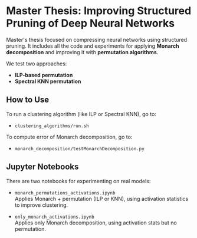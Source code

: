 # Master Thesis: Improving Structured Pruning of Deep Neural Networks

Master's thesis focused on compressing neural networks using structured pruning. It includes all the code and experiments for applying **Monarch decomposition** and improving it with **permutation algorithms**.

We test two approaches:
- **ILP-based permutation**
- **Spectral KNN permutation**

## How to Use

To run a clustering algorithm (like ILP or Spectral KNN), go to:
- `clustering_algorithms/run.sh`

To compute error of Monarch decomposition, go to:
- `monarch_decomposition/testMonarchDecomposition.py`


## Jupyter Notebooks

There are two notebooks for experimenting on real models:

- `monarch_permutations_activations.ipynb`  
Applies Monarch + permutation (ILP or KNN), using activation statistics to improve clustering.

- `only_monarch_activations.ipynb`  
Applies only Monarch decomposition, using activation stats but no permutation.
